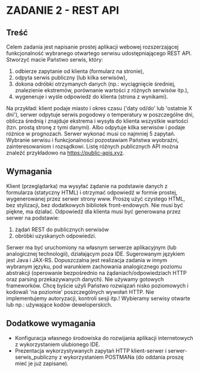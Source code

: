 # ZADANIE 2 - REST API
## Treść

Celem zadania jest napisanie prostej aplikacji webowej rozszerzającej funkcjonalność  wybranego otwartego serwisu udostępniającego REST API. Stworzyć macie Państwo serwis, który:
1. odbierze zapytanie od klienta (formularz na stronie),
2. odpyta serwis publiczny (lub kilka serwisów),
3. dokona odróbki otrzymanych danych (np.: wyciągnięcie średniej, znalezienie ekstremów, porównanie wartości z różnych serwisów itp.),
4. wygeneruje i wyśle odpowiedź do klienta (strona z wynikami).

Na przykład: klient podaje miasto i okres czasu ('daty od/do' lub 'ostatnie X dni'), serwer odpytuje serwis pogodowy o temperatury w poszczególne dni, oblicza średnią i znajduje ekstrema i wysyła do klienta wszystkie wartości (tzn. prostą stronę z tymi danymi). Albo odpytuje kilka serwisów i podaje różnice w prognozach. Serwer wykonać musi co najmniej 5 zapytań.
Wybranie serwisu i funkcjonalności pozostawiam Państwa wyobraźni, zainteresowaniom i rozsądkowi. Listę różnych publicznych API można znaleźć przykładowo na https://public-apis.xyz.

## Wymagania
Klient (przeglądarka) ma wysyłać żądanie na podstawie danych z formularza (statyczny HTML) i otrzymać odpowiedź w formie prostej, wygenerowanej przez serwer strony www. Proszę użyć czystego HTML, bez stylizacji, bez dodatkowych bibliotek front-endowych. Nie musi być piękne, ma działać.
Odpowiedź dla klienta musi być generowana przez serwer na podstawie: 
1. żądań REST do publicznych serwisów 
2. obróbki uzyskanych odpowiedzi.

Serwer ma być uruchomiony na własnym serwerze aplikacyjnym (lub analogicznej technologii), działającym poza IDE.
Sugerowanym językiem jest Java i JAX-RS. Dopuszczalna jest realizacja zadania w innym wybranym języku, pod warunkiem zachowania analogicznego poziomu abstrakcji (operowanie bezpośrednio na żądaniach/odpowiedziach HTTP oraz parsing przekazywanych danych).
Nie używamy gotowych frameworków. Chcę byście użyli Państwo rozwiązań nisko poziomowych i kodowali 'na poziomie' poszczególnych wywołań HTTP.
Nie implementujemy autoryzacji, kontroli sesji itp.! Wybieramy serwisy otwarte lub np.: używające kodów deweloperskich.

## Dodatkowe wymagania
- Konfiguracja własnego środowiska do rozwijania aplikacji internetowych z wykorzystaniem ulubionego IDE.
- Prezentacja wykorzystywanych zapytań HTTP klient-serwer i serwer-serwis_publiczny z wykorzystaniem POSTMANa (do oddania proszę mieć je już zapisane).
